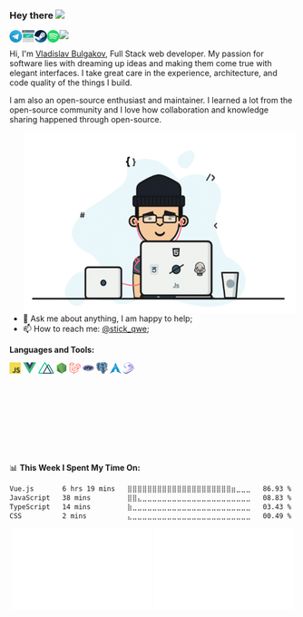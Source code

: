 ### Hey there <img src="https://media.giphy.com/media/hvRJCLFzcasrR4ia7z/giphy.gif" width="25px"> 
<a href="https://t.me/stick_qwe">
  <img align="left" alt="Stickpro Telegram" width="22px" src="https://github.com/stickpro/stickpro/raw/master/assets/telegram.svg" />
</a>
<a href="https://stick-design.ru">
  <img align="left" alt="Stickpro website" width="22px" src="https://github.com/stickpro/stickpro/raw/master/assets/browser.svg" />
</a>
<a href="https://steamcommunity.com/id/stickpro">
  <img align="left" alt="Stickpro Steam" width="22px" src="https://github.com/stickpro/stickpro/raw/master/assets/steam.svg" />
</a>
<a href="https://open.spotify.com/user/3o5dgy91o4moan01dp4xyvbqd?si=d300b377a15944b3">
  <img align="left" alt="Stickpro Spotify" width="22px" src="https://github.com/stickpro/stickpro/raw/master/assets/spotify.svg" />
</a>

![](https://visitor-badge.glitch.me/badge?page_id=stickpro.stickpro)

Hi, I'm [Vladislav Bulgakov](https://stick-design.ru/), Full Stack web developer. My passion for software lies with dreaming up ideas and making them come true with elegant interfaces. I take great care in the experience, architecture, and code quality of the things I build.

I am also an open-source enthusiast and maintainer. I learned a lot from the open-source community and I love how collaboration and knowledge sharing happened through open-source.

<p align="center">
<img align="right" alt="GIF" src="https://github.com/stickpro/stickpro/raw/master/assets/anim.gif" width="480" height="320" />

- 💬 Ask me about anything, I am happy to help;
- 📫 How to reach me: [@stick_qwe](https://t.me/stick_qwe);

**Languages and Tools:**

<code><img height="20" src="https://github.com/stickpro/stickpro/raw/master/assets/javascript.svg" style="background-color:transparent!important"></code>
<code><img height="20" src="https://github.com/stickpro/stickpro/raw/master/assets/vue.svg"  style="background-color:transparent!important"></code>
<code><img height="20" src="https://github.com/stickpro/stickpro/raw/master/assets/nuxt.svg"  style="background-color:transparent!important"></code>
<code><img height="20" src="https://github.com/stickpro/stickpro/raw/master/assets/nodejs.svg"  style="background-color:transparent!important"></code>
<code><img height="20" src="https://github.com/stickpro/stickpro/raw/master/assets/laravel.svg"  style="background-color:transparent!important"></code>
<code><img height="20" src="https://github.com/stickpro/stickpro/raw/master/assets/php.svg"  style="background-color:transparent!important"></code>
<code><img height="20" src="https://github.com/stickpro/stickpro/raw/master/assets/postgresql.svg"  style="background-color:transparent!important"></code>
<code><img height="20" src="https://github.com/stickpro/stickpro/raw/master/assets/arch.svg"  style="background-color:transparent!important"></code>
<code><img height="20" src="https://github.com/stickpro/stickpro/raw/master/assets/gentoo.svg"  style="background-color:transparent!important"></code>
<br />
<br />
<br />
<br />
<br />
<br />
<br />
<br />
<br />
<br />
📊 **This Week I Spent My Time On:**
<!--START_SECTION:waka-->
```text
Vue.js       6 hrs 19 mins   ⣿⣿⣿⣿⣿⣿⣿⣿⣿⣿⣿⣿⣿⣿⣿⣿⣿⣿⣿⣿⣿⣶⣀⣀⣀   86.93 % 
JavaScript   38 mins         ⣿⣿⣄⣀⣀⣀⣀⣀⣀⣀⣀⣀⣀⣀⣀⣀⣀⣀⣀⣀⣀⣀⣀⣀⣀   08.83 % 
TypeScript   14 mins         ⣷⣀⣀⣀⣀⣀⣀⣀⣀⣀⣀⣀⣀⣀⣀⣀⣀⣀⣀⣀⣀⣀⣀⣀⣀   03.43 % 
CSS          2 mins          ⣄⣀⣀⣀⣀⣀⣀⣀⣀⣀⣀⣀⣀⣀⣀⣀⣀⣀⣀⣀⣀⣀⣀⣀⣀   00.49 % 
```
<!--END_SECTION:waka-->

<p align="center">
  <img src="https://raw.githubusercontent.com/stickpro/github-stats-transparent/output/generated/languages.svg" width="49%" />
  <img src="https://raw.githubusercontent.com/stickpro/github-stats-transparent/output/generated/overview.svg" width="49%"/>
</p>





